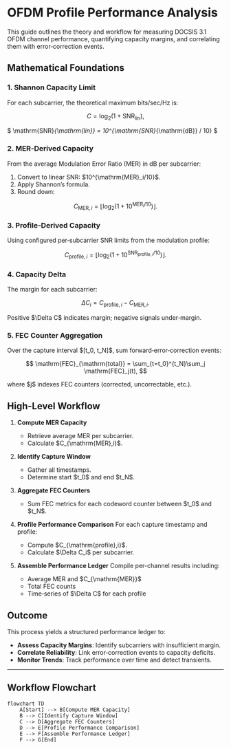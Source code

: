 # OFDM Profile Performance Analysis

This guide outlines the theory and workflow for measuring DOCSIS 3.1 OFDM channel performance, quantifying capacity margins, and correlating them with error‑correction events.

## Mathematical Foundations

### 1. Shannon Capacity Limit

For each subcarrier, the theoretical maximum bits/sec/Hz is:

$$
C = \log_{2}\bigl(1 + \mathrm{SNR}_{\mathrm{lin}}\bigr),
$$

$
\mathrm{SNR}_{\mathrm{lin}} = 10^{\mathrm{SNR}_{\mathrm{dB}} / 10}
$

### 2. MER‑Derived Capacity

From the average Modulation Error Ratio (MER) in dB per subcarrier:

1. Convert to linear SNR: \$10^{\mathrm{MER}\_i/10}\$.
2. Apply Shannon’s formula.
3. Round down:

$$
C_{\mathrm{MER},i} = \left\lfloor \log_{2}\bigl(1 + 10^{\mathrm{MER}_i/10}\bigr) \right\rfloor.
$$

### 3. Profile‑Derived Capacity

Using configured per‑subcarrier SNR limits from the modulation profile:

$$
C_{\mathrm{profile},i} = \left\lfloor \log_{2}\bigl(1 + 10^{\mathrm{SNR}_{\mathrm{profile},i}/10}\bigr) \right\rfloor.
$$

### 4. Capacity Delta

The margin for each subcarrier:

$$
\Delta C_i = C_{\mathrm{profile},i} - C_{\mathrm{MER},i}.
$$

Positive \$\Delta C\$ indicates margin; negative signals under‑margin.

### 5. FEC Counter Aggregation

Over the capture interval $\[t\_0, t\_N]\$, sum forward‑error‑correction events:

$$
\mathrm{FEC}_{\mathrm{total}} = \sum_{t=t_0}^{t_N}\sum_j \mathrm{FEC}_j(t),
$$

where \$j\$ indexes FEC counters (corrected, uncorrectable, etc.).

## High-Level Workflow

1. **Compute MER Capacity**

   * Retrieve average MER per subcarrier.
   * Calculate \$C\_{\mathrm{MER},i}\$.

2. **Identify Capture Window**

   * Gather all timestamps.
   * Determine start \$t\_0\$ and end \$t\_N\$.

3. **Aggregate FEC Counters**

   * Sum FEC metrics for each codeword counter between \$t\_0\$ and \$t\_N\$.

4. **Profile Performance Comparison**
   For each capture timestamp and profile:

   * Compute \$C\_{\mathrm{profile},i}\$.
   * Calculate \$\Delta C\_i\$ per subcarrier.

5. **Assemble Performance Ledger**
   Compile per-channel results including:

   * Average MER and \$C\_{\mathrm{MER}}\$
   * Total FEC counts
   * Time‑series of \$\Delta C\$ for each profile

## Outcome

This process yields a structured performance ledger to:

* **Assess Capacity Margins**: Identify subcarriers with insufficient margin.
* **Correlate Reliability**: Link error‑correction events to capacity deficits.
* **Monitor Trends**: Track performance over time and detect transients.

---

## Workflow Flowchart

```mermaid
flowchart TD
    A[Start] --> B[Compute MER Capacity]
    B --> C[Identify Capture Window]
    C --> D[Aggregate FEC Counters]
    D --> E[Profile Performance Comparison]
    E --> F[Assemble Performance Ledger]
    F --> G[End]
```
